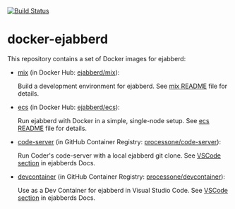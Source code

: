 
[![Build Status](https://github.com/processone/docker-ejabberd/actions/workflows/tests.yml/badge.svg)](https://github.com/processone/docker-ejabberd/actions/workflows/tests.yml)

# docker-ejabberd

This repository contains a set of Docker images for ejabberd:

- [mix](mix/) (in Docker Hub: [ejabberd/mix](https://hub.docker.com/r/ejabberd/mix/)):

  Build a development environment for ejabberd. See [mix README](mix/README.md) file for details.

- [ecs](ecs/) (in Docker Hub: [ejabberd/ecs](https://hub.docker.com/r/ejabberd/ecs/)):

  Run ejabberd with Docker in a simple, single-node setup.
  See [ecs README](ecs/README.md) file for details.

- [code-server](code-server/) (in GitHub Container Registry: [processone/code-server](https://github.com/orgs/processone/packages/container/package/code-server)):

  Run Coder's code-server with a local ejabberd git clone.
  See [VSCode section](https://docs.ejabberd.im/developer/vscode/) in ejabberds Docs.

- [devcontainer](devcontainer/) (in GitHub Container Registry: [processone/devcontainer](https://github.com/orgs/processone/packages/container/package/devcontainer)):

  Use as a Dev Container for ejabberd in Visual Studio Code.
  See [VSCode section](https://docs.ejabberd.im/developer/vscode/) in ejabberds Docs.
